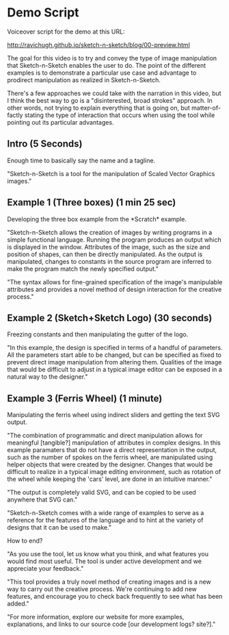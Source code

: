 # Demo Script

Voiceover script for the demo at this URL:

http://ravichugh.github.io/sketch-n-sketch/blog/00-preview.html

The goal for this video is to try and convey the type of image manipulation that
Sketch-n-Sketch enables the user to do. The point of the different examples is
to demonstrate a particular use case and advantage to prodirect manipulation as
realized in Sketch-n-Sketch.

There's a few approaches we could take with the narration in this video, but I
think the best way to go is a "disinterested, broad strokes" approach. In other
words, not trying to explain everything that is going on, but matter-of-factly
stating the type of interaction that occurs when using the tool while pointing 
out its particular advantages.

## Intro (5 Seconds)
Enough time to basically say the name and a tagline.

"Sketch-n-Sketch is a tool for the manipulation of Scaled Vector Graphics
images."

## Example 1 (Three boxes) (1 min 25 sec)
Developing the three box example from the \*Scratch\* example.

"Sketch-n-Sketch allows the creation of images by writing programs in a simple
functional language. Running the program produces an output which is displayed
in the window. Attributes of the image, such as the size and position of shapes,
can then be directly manipulated. As the output is manipulated, changes to
constants in the source program are inferred to make the program match the
newly specified output."

"The syntax allows for fine-grained specification of the image's manipulable
attributes and provides a novel method of design interaction for the creative 
process." 

## Example 2 (Sketch+Sketch Logo) (30 seconds)
Freezing constants and then manipulating the gutter of the logo.

"In this example, the design is specified in terms of a handful of parameters.
All the parameters start able to be changed, but can be specified as fixed to
prevent direct image manipulation from altering them. Qualities of the image
that would be difficult to adjust in a typical image editor can be exposed in a
natural way to the designer."

## Example 3 (Ferris Wheel) (1 minute)
Manipulating the ferris wheel using indirect sliders and getting the text SVG
output.

"The combination of programmatic and direct manipulation allows for meaningful
[tangible?] manipulation of attributes in complex designs. In this example
paramaters that do not have a direct representation in the output, such as the
number of spokes on the ferris wheel, are manipulated using helper objects that
were created by the designer. Changes that would be difficult to realize in a
typical image editing environment, such as rotation of the wheel while keeping
the 'cars' level, are done in an intuitive manner."

"The output is completely valid SVG, and can be copied to be used anywhere that
SVG can."

"Sketch-n-Sketch comes with a wide range of examples to serve as a reference for
the features of the language and to hint at the variety of designs that it can
be used to make."

How to end?

"As you use the tool, let us know what you think, and what features you would
find most useful. The tool is under active development and we appreciate your
feedback."

"This tool provides a truly novel method of creating images and is a new way to
carry out the creative process. We're continuing to add new features, and
encourage you to check back frequently to see what has been added."

"For more information, explore our website for more examples, explanations, and
links to our source code [our development logs? site?]."

